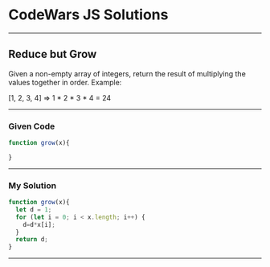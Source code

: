 # CodeWars JS Solutions

---

## Reduce but Grow

Given a non-empty array of integers, return the result of multiplying the values together in order. Example:

[1, 2, 3, 4] => 1 * 2 * 3 * 4 = 24

---

### Given Code


```js
function grow(x){

}
```

---

### My Solution 


```js
function grow(x){
  let d = 1;
  for (let i = 0; i < x.length; i++) {
    d=d*x[i];
  }
  return d;
}
```


---